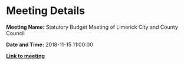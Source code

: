 # Meeting Details

**Meeting Name:** Statutory Budget Meeting of Limerick City and County Council

**Date and Time:** 2018-11-15 11:00:00

**<a href="https://www.limerick.ie/council/whats-on/statutory-budget-meeting-limerick-city-and-county-council-1" target="_blank">Link to meeting</a>**
